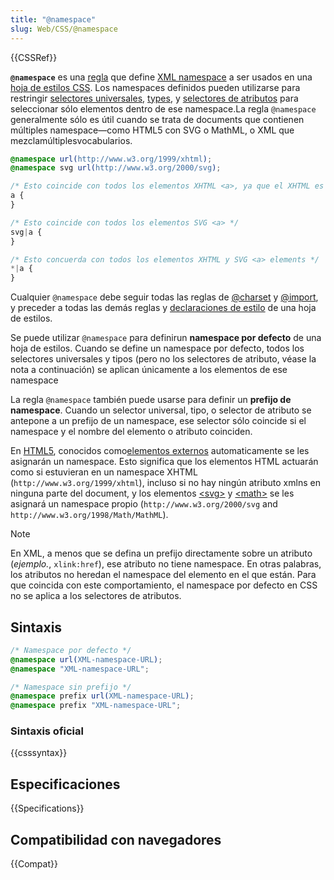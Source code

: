 ```yaml
---
title: "@namespace"
slug: Web/CSS/@namespace
---
```


{{CSSRef}}

**`@namespace`** es una [regla](/es/docs/Web/CSS/At-rule) que define [XML namespace](/es/docs/Namespaces) a ser usados en una [hoja de estilos CSS](/es/docs/Glossary/CSS). Los namespaces definidos pueden utilizarse para restringir [selectores universales](/es/docs/Web/CSS/Universal_selectors), [types](/es/docs/Web/CSS/Type_selectors), y [selectores de atributos](/es/docs/Web/CSS/Attribute_selectors) para seleccionar sólo elementos dentro de ese namespace.La regla `@namespace` generalmente sólo es útil cuando se trata de documents que contienen múltiples namespace—como HTML5 con SVG o MathML, o XML que mezclamúltiplesvocabularios.

```css
@namespace url(http://www.w3.org/1999/xhtml);
@namespace svg url(http://www.w3.org/2000/svg);

/* Esto coincide con todos los elementos XHTML <a>, ya que el XHTML es el namespace por defecto sin prefijo */
a {
}

/* Esto coincide con todos los elementos SVG <a> */
svg|a {
}

/* Esto concuerda con todos los elementos XHTML y SVG <a> elements */
*|a {
}
```

Cualquier `@namespace` debe seguir todas las reglas de [@charset](/es/docs/Web/CSS/%40charset) y [@import](/es/docs/Web/CSS/%40import), y preceder a todas las demás reglas y [declaraciones de estilo](/es/docs/Web/API/CSSStyleDeclaration) de una hoja de estilos.

Se puede utilizar `@namespace` para definirun **namespace por defecto** de una hoja de estilos. Cuando se define un namespace por defecto, todos los selectores universales y tipos (pero no los selectores de atributo, véase la nota a continuación) se aplican únicamente a los elementos de ese namespace

La regla `@namespace` también puede usarse para definir un **prefijo de namespace**. Cuando un selector universal, tipo, o selector de atributo se antepone a un prefijo de un namespace, ese selector sólo coincide si el namespace y el nombre del elemento o atributo coinciden.

En [HTML5](/es/docs/Glossary/HTML5), conocidos como[elementos externos](https://html.spec.whatwg.org/#foreign-elements) automaticamente se les asignarán un namespace. Esto significa que los elementos HTML actuarán como si estuvieran en un namespace XHTML (`http://www.w3.org/1999/xhtml`), incluso si no hay ningún atributo xmlns en ninguna parte del document, y los elementos [\<svg>](/es/docs/Web/SVG/Element/svg) y [\<math>](/es/docs/Web/MathML/Element/math) se les asignará un namespace propio (`http://www.w3.org/2000/svg` and `http://www.w3.org/1998/Math/MathML`).

> [!NOTE]
> En XML, a menos que se defina un prefijo directamente sobre un atributo (_ejemplo._, `xlink:href`), ese atributo no tiene namespace. En otras palabras, los atributos no heredan el namespace del elemento en el que están. Para que coincida con este comportamiento, el namespace por defecto en CSS no se aplica a los selectores de atributos.

## Sintaxis

```css
/* Namespace por defecto */
@namespace url(XML-namespace-URL);
@namespace "XML-namespace-URL";

/* Namespace sin prefijo */
@namespace prefix url(XML-namespace-URL);
@namespace prefix "XML-namespace-URL";
```

### Sintaxis oficial

{{csssyntax}}

## Especificaciones

{{Specifications}}

## Compatibilidad con navegadores

{{Compat}}
